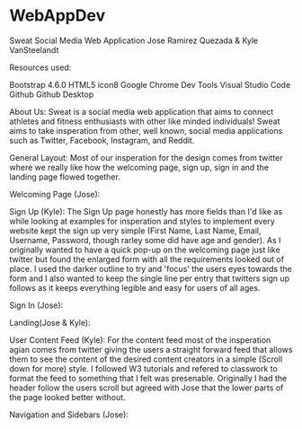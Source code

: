 # WebAppDev
Sweat 
Social Media Web Application
Jose Ramirez Quezada & Kyle VanSteelandt


Resources used:

Bootstrap 4.6.0
HTML5
icon8
Google Chrome Dev Tools
Visual Studio Code
Github
Github Desktop

About Us:
Sweat is a social media web application that aims to connect athletes
and fitness enthusiasts with other like minded individuals!
Sweat aims to take insperation from other, well known, social media
applications such as Twitter, Facebook, Instagram, and Reddit.

General Layout:
Most of our insperation for the design comes from twitter where we
really like how the welcoming page, sign up, sign in and the landing
page flowed together. 

Welcoming Page (Jose):

Sign Up (Kyle):
The Sign Up page honestly has more fields than I'd like as while 
looking at examples for insperation and styles to implement every
website kept the sign up very simple (First Name, Last Name, Email,
Username, Password, though rarley some did have age and gender). As 
I originally wanted to have a quick pop-up on the welcoming page
just like twitter but found the enlarged form with all the requirements
looked out of place. I used the darker outline to try and 'focus' the
users eyes towards the form and I also wanted to keep the single line 
per entry that twitters sign up follows as it keeps everything legible
and easy for users of all ages.

Sign In (Jose):

Landing(Jose & Kyle):

User Content Feed (Kyle):
For the content feed most of the insperation agian comes from twitter
giving the users a straight forward feed that allows them to see the 
content of the desired content creators in a simple (Scroll down for 
more) style. I followed W3 tutorials and refered to classwork to format 
the feed to something that I felt was presenable. Originally I had the 
header follow the users scroll but agreed with Jose that the lower parts
of the page looked better without. 

Navigation and Sidebars (Jose):
